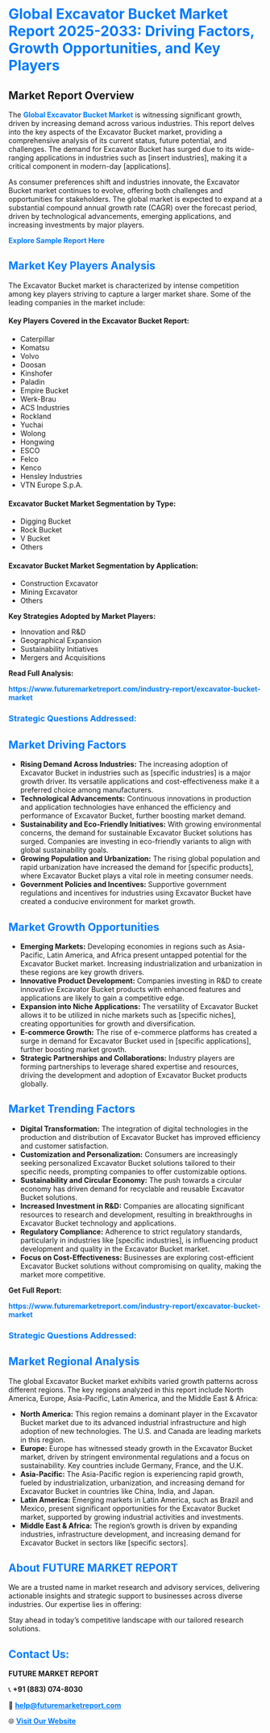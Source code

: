 <h1 style="color: #007BFF;">Global Excavator Bucket Market Report 2025-2033: Driving Factors, Growth Opportunities, and Key Players</h1>

<section id="overview">
<h2>Market Report Overview</h2>
<p>The <a href="https://www.futuremarketreport.com/industry-report/excavator-bucket-market" style="color: #007BFF; text-decoration: none;"><strong>Global Excavator Bucket Market</strong></a> is witnessing significant growth, driven by increasing demand across various industries. This report delves into the key aspects of the Excavator Bucket market, providing a comprehensive analysis of its current status, future potential, and challenges. The demand for Excavator Bucket has surged due to its wide-ranging applications in industries such as [insert industries], making it a critical component in modern-day [applications].</p>
<p>As consumer preferences shift and industries innovate, the Excavator Bucket market continues to evolve, offering both challenges and opportunities for stakeholders. The global market is expected to expand at a substantial compound annual growth rate (CAGR) over the forecast period, driven by technological advancements, emerging applications, and increasing investments by major players.</p>
</section>

<section id="overview">
<p><a href="https://www.futuremarketreport.com/request-sample/reportId=27108" style="color: #007BFF; text-decoration: none;"><strong>Explore Sample Report Here</strong></a></p>
</section>

<section id="key-players">
<h2 style="color: #007BFF;">Market Key Players Analysis</h2>
<p>The Excavator Bucket market is characterized by intense competition among key players striving to capture a larger market share. Some of the leading companies in the market include:</p>
<h4>Key Players Covered in the Excavator Bucket Report:</h4>
<ul><li>Caterpillar</li><li>Komatsu</li><li>Volvo</li><li>Doosan</li><li>Kinshofer</li><li>Paladin</li><li>Empire Bucket</li><li>Werk-Brau</li><li>ACS Industries</li><li>Rockland</li><li>Yuchai</li><li>Wolong</li><li>Hongwing</li><li>ESCO</li><li>Felco</li><li>Kenco</li><li>Hensley Industries</li><li>VTN Europe S.p.A.</li></ul>
<h4>Excavator Bucket Market Segmentation by Type:</h4>
<ul><li>Digging Bucket</li><li>Rock Bucket</li><li>V Bucket</li><li>Others</li></ul>

<h4>Excavator Bucket Market Segmentation by Application:</h4>
<ul><li>Construction Excavator</li><li>Mining Excavator</li><li>Others</li></ul>
<p><strong>Key Strategies Adopted by Market Players:</strong></p>
<ul>
<li>Innovation and R&D</li>
<li>Geographical Expansion</li>
<li>Sustainability Initiatives</li>
<li>Mergers and Acquisitions</li>
</ul>
</section>

<section>
<p><strong>Read Full Analysis: </strong></p><a href="https://www.futuremarketreport.com/industry-report/excavator-bucket-market" style="color: #007BFF; text-decoration: none;"><strong>https://www.futuremarketreport.com/industry-report/excavator-bucket-market</strong></a>
<h3 style="color: #007BFF;">Strategic Questions Addressed:</h3>
</section>

<section id="driving-factors">
<h2 style="color: #007BFF;">Market Driving Factors</h2>
<ul>
<li><strong>Rising Demand Across Industries:</strong> The increasing adoption of Excavator Bucket in industries such as [specific industries] is a major growth driver. Its versatile applications and cost-effectiveness make it a preferred choice among manufacturers.</li>
<li><strong>Technological Advancements:</strong> Continuous innovations in production and application technologies have enhanced the efficiency and performance of Excavator Bucket, further boosting market demand.</li>
<li><strong>Sustainability and Eco-Friendly Initiatives:</strong> With growing environmental concerns, the demand for sustainable Excavator Bucket solutions has surged. Companies are investing in eco-friendly variants to align with global sustainability goals.</li>
<li><strong>Growing Population and Urbanization:</strong> The rising global population and rapid urbanization have increased the demand for [specific products], where Excavator Bucket plays a vital role in meeting consumer needs.</li>
<li><strong>Government Policies and Incentives:</strong> Supportive government regulations and incentives for industries using Excavator Bucket have created a conducive environment for market growth.</li>
</ul>
</section>

<section id="growth-opportunities">
<h2 style="color: #007BFF;">Market Growth Opportunities</h2>
<ul>
<li><strong>Emerging Markets:</strong> Developing economies in regions such as Asia-Pacific, Latin America, and Africa present untapped potential for the Excavator Bucket market. Increasing industrialization and urbanization in these regions are key growth drivers.</li>
<li><strong>Innovative Product Development:</strong> Companies investing in R&D to create innovative Excavator Bucket products with enhanced features and applications are likely to gain a competitive edge.</li>
<li><strong>Expansion into Niche Applications:</strong> The versatility of Excavator Bucket allows it to be utilized in niche markets such as [specific niches], creating opportunities for growth and diversification.</li>
<li><strong>E-commerce Growth:</strong> The rise of e-commerce platforms has created a surge in demand for Excavator Bucket used in [specific applications], further boosting market growth.</li>
<li><strong>Strategic Partnerships and Collaborations:</strong> Industry players are forming partnerships to leverage shared expertise and resources, driving the development and adoption of Excavator Bucket products globally.</li>
</ul>
</section>

<section id="trending-factors">
<h2 style="color: #007BFF;">Market Trending Factors</h2>
<ul>
<li><strong>Digital Transformation:</strong> The integration of digital technologies in the production and distribution of Excavator Bucket has improved efficiency and customer satisfaction.</li>
<li><strong>Customization and Personalization:</strong> Consumers are increasingly seeking personalized Excavator Bucket solutions tailored to their specific needs, prompting companies to offer customizable options.</li>
<li><strong>Sustainability and Circular Economy:</strong> The push towards a circular economy has driven demand for recyclable and reusable Excavator Bucket solutions.</li>
<li><strong>Increased Investment in R&D:</strong> Companies are allocating significant resources to research and development, resulting in breakthroughs in Excavator Bucket technology and applications.</li>
<li><strong>Regulatory Compliance:</strong> Adherence to strict regulatory standards, particularly in industries like [specific industries], is influencing product development and quality in the Excavator Bucket market.</li>
<li><strong>Focus on Cost-Effectiveness:</strong> Businesses are exploring cost-efficient Excavator Bucket solutions without compromising on quality, making the market more competitive.</li>
</ul>
</section>

<section>
<p><strong>Get Full Report: </strong></p><a href="https://www.futuremarketreport.com/industry-report/excavator-bucket-market" style="color: #007BFF; text-decoration: none;"><strong>https://www.futuremarketreport.com/industry-report/excavator-bucket-market</strong></a>
<h3 style="color: #007BFF;">Strategic Questions Addressed:</h3>
</section>


<section id="regional-analysis">
<h2 style="color: #007BFF;">Market Regional Analysis</h2>
<p>The global Excavator Bucket market exhibits varied growth patterns across different regions. The key regions analyzed in this report include North America, Europe, Asia-Pacific, Latin America, and the Middle East & Africa:</p>
<ul>
<li><strong>North America:</strong> This region remains a dominant player in the Excavator Bucket market due to its advanced industrial infrastructure and high adoption of new technologies. The U.S. and Canada are leading markets in this region.</li>
<li><strong>Europe:</strong> Europe has witnessed steady growth in the Excavator Bucket market, driven by stringent environmental regulations and a focus on sustainability. Key countries include Germany, France, and the U.K.</li>
<li><strong>Asia-Pacific:</strong> The Asia-Pacific region is experiencing rapid growth, fueled by industrialization, urbanization, and increasing demand for Excavator Bucket in countries like China, India, and Japan.</li>
<li><strong>Latin America:</strong> Emerging markets in Latin America, such as Brazil and Mexico, present significant opportunities for the Excavator Bucket market, supported by growing industrial activities and investments.</li>
<li><strong>Middle East & Africa:</strong> The region’s growth is driven by expanding industries, infrastructure development, and increasing demand for Excavator Bucket in sectors like [specific sectors].</li>
</ul>
</section>

<footer>
<h2 style="color: #007BFF;">About FUTURE MARKET REPORT</h2>
<p>We are a trusted name in market research and advisory services, delivering actionable insights and strategic support to businesses across diverse industries. Our expertise lies in offering:</p>

<p>Stay ahead in today’s competitive landscape with our tailored research solutions.</p>

<h2 style="color: #007BFF;">Contact Us:</h2>
<p><strong>FUTURE MARKET REPORT</strong></p>
<p>📞 <strong>+91 (883) 074-8030</strong></p>
<p>📧 <strong><a href="mailto:help@futuremarketreport.com" style="color: #007BFF;">help@futuremarketreport.com</a></strong></p>
<p>🌐 <strong><a href="https://www.futuremarketreport.com/" style="color: #007BFF;">Visit Our Website</a></strong></p>
</footer>